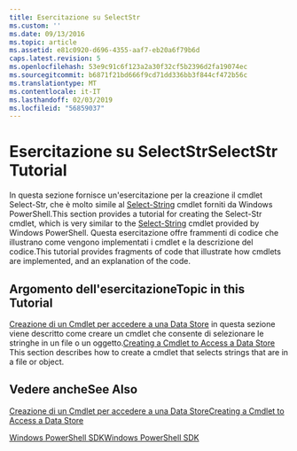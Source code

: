 ```yaml
---
title: Esercitazione su SelectStr
ms.custom: ''
ms.date: 09/13/2016
ms.topic: article
ms.assetid: e81c0920-d696-4355-aaf7-eb20a6f79b6d
caps.latest.revision: 5
ms.openlocfilehash: 53e9c91c6f123a2a30f32cf5b2396d2fa19074ec
ms.sourcegitcommit: b6871f21bd666f9cd71dd336bb3f844cf472b56c
ms.translationtype: MT
ms.contentlocale: it-IT
ms.lasthandoff: 02/03/2019
ms.locfileid: "56859037"
---
```

# <a name="selectstr-tutorial"></a><span data-ttu-id="82919-102">Esercitazione su SelectStr</span><span class="sxs-lookup"><span data-stu-id="82919-102">SelectStr Tutorial</span></span>

<span data-ttu-id="82919-103">In questa sezione fornisce un'esercitazione per la creazione il cmdlet Select-Str, che è molto simile al [Select-String](/powershell/module/microsoft.powershell.utility/select-string) cmdlet forniti da Windows PowerShell.</span><span class="sxs-lookup"><span data-stu-id="82919-103">This section provides a tutorial for creating the Select-Str cmdlet, which is very similar to the [Select-String](/powershell/module/microsoft.powershell.utility/select-string) cmdlet provided by Windows PowerShell.</span></span> <span data-ttu-id="82919-104">Questa esercitazione offre frammenti di codice che illustrano come vengono implementati i cmdlet e la descrizione del codice.</span><span class="sxs-lookup"><span data-stu-id="82919-104">This tutorial provides fragments of code that illustrate how cmdlets are implemented, and an explanation of the code.</span></span>

## <a name="topic-in-this-tutorial"></a><span data-ttu-id="82919-105">Argomento dell'esercitazione</span><span class="sxs-lookup"><span data-stu-id="82919-105">Topic in this Tutorial</span></span>

<span data-ttu-id="82919-106">[Creazione di un Cmdlet per accedere a una Data Store](./creating-a-cmdlet-to-access-a-data-store.md) in questa sezione viene descritto come creare un cmdlet che consente di selezionare le stringhe in un file o un oggetto.</span><span class="sxs-lookup"><span data-stu-id="82919-106">[Creating a Cmdlet to Access a Data Store](./creating-a-cmdlet-to-access-a-data-store.md) This section describes how to create a cmdlet that selects strings that are in a file or object.</span></span>

## <a name="see-also"></a><span data-ttu-id="82919-107">Vedere anche</span><span class="sxs-lookup"><span data-stu-id="82919-107">See Also</span></span>

[<span data-ttu-id="82919-108">Creazione di un Cmdlet per accedere a una Data Store</span><span class="sxs-lookup"><span data-stu-id="82919-108">Creating a Cmdlet to Access a Data Store</span></span>](./creating-a-cmdlet-to-access-a-data-store.md)

[<span data-ttu-id="82919-109">Windows PowerShell SDK</span><span class="sxs-lookup"><span data-stu-id="82919-109">Windows PowerShell SDK</span></span>](../windows-powershell-reference.md)
